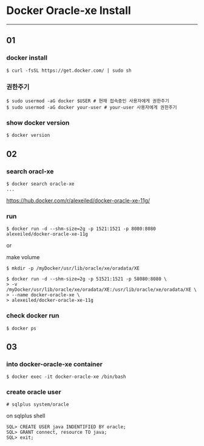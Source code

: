 # Docker Oracle-xe Install
***

## 01

### docker install

```
$ curl -fsSL https://get.docker.com/ | sudo sh
```


### 권한주기 

```
$ sudo usermod -aG docker $USER # 현재 접속중인 사용자에게 권한주기
$ sudo usermod -aG docker your-user # your-user 사용자에게 권한주기
```

### show docker version

```
$ docker version
```

## 02

### search oracl-xe
```
$ docker search oracle-xe
...
```
<https://hub.docker.com/r/alexeiled/docker-oracle-xe-11g/>


### run

```
$ docker run -d --shm-size=2g -p 1521:1521 -p 8080:8080 alexeiled/docker-oracle-xe-11g
```

or

make volume
```
$ mkdir -p /myDocker/usr/lib/oracle/xe/oradata/XE
```

```
$ docker run -d --shm-size=2g -p 51521:1521 -p 58080:8080 \
> -v /myDocker/usr/lib/oracle/xe/oradata/XE:/usr/lib/oracle/xe/oradata/XE \
> --name docker-oracle-xe \
> alexeiled/docker-oracle-xe-11g
```

### check docker run
```
$ docker ps
```

## 03

### into docker-oracle-xe container
```
$ docker exec -it docker-oracle-xe /bin/bash
```

### create oracle user
```
# sqlplus system/oracle
```

on sqlplus shell
```
SQL> CREATE USER java INDENTIFIED BY oracle;
SQL> GRANT connect, resource TO java;
SQL> exit;
```